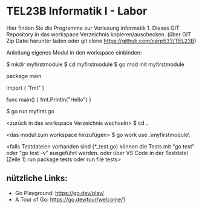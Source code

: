 # TEL23B Informatik I - Labor 

Hier finden Sie die Programme zur Vorlesung informatik 1. Dieses GIT Repository in das workspace Verzeichnis kopieren/auschecken.
(über GIT Zip Datei herunter laden oder git clone https://github.com/carp533/TEL23B)

Anleitung eigenes Modul in den workspace einbinden:

<in workspace Verzeichnis wechseln>
$ mkdir myfirstmodule
$ cd myfirstmodule
$ go mod init myfirstmodule

<eine go Datei erzeugen myfirst.go>

package main

import (
    "fmt"
)

func main() {
    fmt.Println("Hello")
}

<datei starten>
$ go run myfirst.go

<zurück in das workspace Verzeichnis wechseln>
$ cd ..

<das modul zum workspace hinzufügen>
$ go work use .\myfirstmodule\

<falls Testdateien vorhanden sind (*_test.go) können die Tests mit "go test" oder "go test -v" ausgeführt werden. oder über VS Code in der Testdatei (Zeile 1) run package tests oder run file tests>

## nützliche Links:
- Go Playground: https://go.dev/play/
- A Tour of Go: https://go.dev/tour/welcome/1
